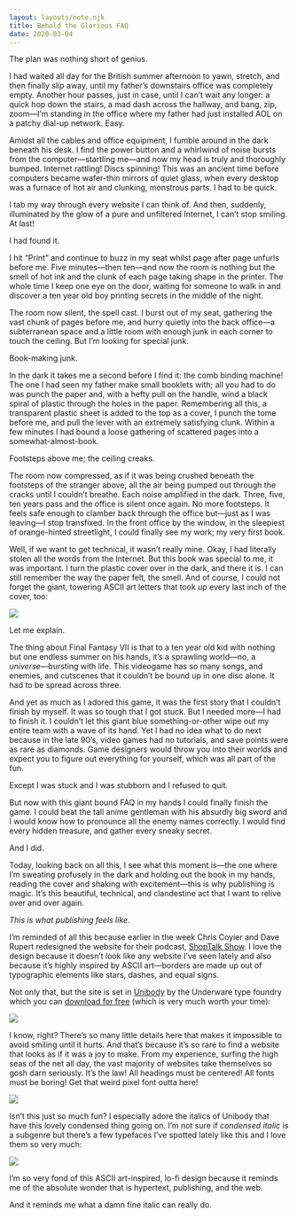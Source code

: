 ```yaml
---
layout: layouts/note.njk
title: Behold the Glorious FAQ
date: 2020-03-04
---
```


The plan was nothing short of genius.

I had waited all day for the British summer afternoon to yawn, stretch, and then finally slip away, until my father’s downstairs office was completely empty. Another hour passes, just in case, until I can’t wait any longer: a quick hop down the stairs, a mad dash across the hallway, and bang, zip, zoom—I’m standing in the office where my father had just installed AOL on a patchy dial-up network. Easy.

Amidst all the cables and office equipment, I fumble around in the dark beneath his desk. I find the power button and a whirlwind of noise bursts from the computer—startling me—and now my head is truly and thoroughly bumped. Internet rattling! Discs spinning! This was an ancient time before computers became wafer-thin mirrors of quiet glass, when every desktop was a furnace of hot air and clunking, monstrous parts. I had to be quick.

I tab my way through every website I can think of. And then, suddenly, illuminated by the glow of a pure and unfiltered Internet, I can’t stop smiling. At last!

I had found it.

I hit “Print” and continue to buzz in my seat whilst page after page unfurls before me. Five minutes—then ten—and now the room is nothing but the smell of hot ink and the clunk of each page taking shape in the printer. The whole time I keep one eye on the door, waiting for someone to walk in and discover a ten year old boy printing secrets in the middle of the night.

The room now silent, the spell cast. I burst out of my seat, gathering the vast chunk of pages before me, and hurry quietly into the back office—a subterranean space and a little room with enough junk in each corner to touch the ceiling. But I’m looking for special junk.

Book-making junk.

In the dark it takes me a second before I find it: the comb binding machine! The one I had seen my father make small booklets with; all you had to do was punch the paper and, with a hefty pull on the handle, wind a black spiral of plastic through the holes in the paper. Remembering all this, a transparent plastic sheet is added to the top as a cover, I punch the tome before me, and pull the lever with an extremely satisfying clunk. Within a few minutes I had bound a loose gathering of scattered pages into a somewhat-almost-book.

Footsteps above me; the ceiling creaks.

The room now compressed, as if it was being crushed beneath the footsteps of the stranger above, all the air being pumped out through the cracks until I couldn’t breathe. Each noise amplified in the dark. Three, five, ten years pass and the office is silent once again. No more footsteps. It feels safe enough to clamber back through the office but—just as I was leaving—I stop transfixed. In the front office by the window, in the sleepiest of orange-hinted streetlight, I could finally see my work; my very first book.

Well, if we want to get technical, it wasn’t really mine. Okay, I had literally stolen all the words from the Internet. But this book was special to me, it was important. I turn the plastic cover over in the dark, and there it is. I can still remember the way the paper felt, the smell. And of course, I could not forget the giant, towering ASCII art letters that took up every last inch of the cover, too:

![](https://buttondown.s3.us-west-2.amazonaws.com/images/fe9a8783-18ea-46c5-a6f1-d70b98836088.png)

Let me explain.

The thing about Final Fantasy VII is that to a ten year old kid with nothing but one endless summer on his hands, it’s a sprawling world—no, a _universe_—bursting with life. This videogame has so many songs, and enemies, and cutscenes that it couldn’t be bound up in one disc alone. It had to be spread across three.

And yet as much as I adored this game, it was the first story that I couldn’t finish by myself. It was so tough that I got stuck. But I needed more—I had to finish it. I couldn’t let this giant blue something-or-other wipe out my entire team with a wave of its hand. Yet I had no idea what to do next because in the late 90’s, video games had no tutorials, and save points were as rare as diamonds. Game designers would throw you into their worlds and expect you to figure out everything for yourself, which was all part of the fun.

Except I was stuck and I was stubborn and I refused to quit.

But now with this giant bound FAQ in my hands I could finally finish the game. I could beat the tall anime gentleman with his absurdly big sword and I would know how to pronounce all the enemy names correctly. I would find every hidden treasure, and gather every sneaky secret.

And I did.

Today, looking back on all this, I see what this moment is—the one where I’m sweating profusely in the dark and holding out the book in my hands, reading the cover and shaking with excitement—this is why publishing is magic. It’s this beautiful, technical, and clandestine act that I want to relive over and over again.

_This is what publishing feels like._

I’m reminded of all this because earlier in the week Chris Coyier and Dave Rupert redesigned the website for their podcast, [ShopTalk Show](https://shoptalkshow.com). I love the design because it doesn’t look like any website I’ve seen lately and also because it’s highly inspired by ASCII art—borders are made up out of typographic elements like stars, dashes, and equal signs.

Not only that, but the site is set in [Unibody](https://underware.nl/fonts/unibody/) by the Underware type foundry which you can [download for free](https://underware.nl/fonts/unibody/download/) (which is very much worth your time):

![](https://buttondown.s3.us-west-2.amazonaws.com/images/dd6ae0a0-3b69-4c23-a21b-198c3d3237da.jpg)

I know, right? There’s so many little details here that makes it impossible to avoid smiling until it hurts. And that’s because it’s so rare to find a website that looks as if it was a joy to make. From my experience, surfing the high seas of the net all day, the vast majority of websites take themselves so gosh darn seriously. It’s the law! All headings must be centered! All fonts must be boring! Get that weird pixel font outta here!

![](https://buttondown.s3.us-west-2.amazonaws.com/images/965ed520-b7c3-47bf-9cd3-5bcaff1fa451.jpg)

Isn’t this just so much fun? I especially adore the italics of Unibody that have this lovely condensed thing going on. I’m not sure if _condensed italic_ is a subgenre but there’s a few typefaces I’ve spotted lately like this and I love them so very much:

![](https://buttondown.s3.us-west-2.amazonaws.com/images/2a4f2d54-9d9d-4e91-bdf5-da582604122c.png)

I’m so very fond of this ASCII art-inspired, lo-fi design because it reminds me of the absolute wonder that is hypertext, publishing, and the web.

And it reminds me what a damn fine italic can really do.
